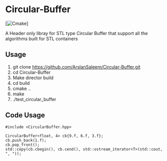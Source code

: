 # Circular-Buffer

[![Cmake](https://img.shields.io/badge/cmake-3.21.1-green.svg)]

A Header only libray for STL type Circular Buffer that support all the algorithms built for STL containers

## Usage
1. git clone https://github.com/ArslanSaleem/Circular-Buffer.git
2. cd Circular-Buffer
3. Make director build
4. cd build 
5. cmake ..
6. make 
7. ./test_circular_buffer

## Code Usage 
```
#include <CircularBuffer.hpp>

CircularBuffer<float, 4> cb{9.f, 6.f, 3.f};
cb.push_back(1.f);
cb.pop_front();
std::copy(cb.cbegin(), cb.cend(), std::ostream_iterator<T>(std::cout, ", "));
```

